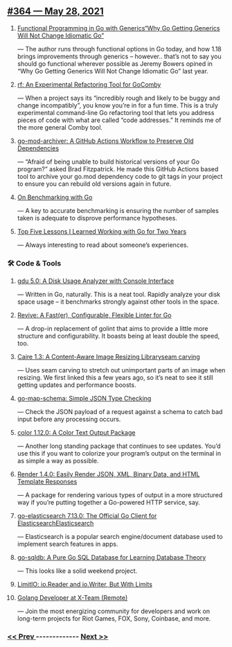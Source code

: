 ## [#​364 — May 28, 2021](https://golangweekly.com/issues/364)

1. [Functional Programming in Go with Generics“Why Go Getting Generics Will Not Change Idiomatic Go”](https://golangweekly.com/link/108836/web)

     — The author runs through functional options in Go today, and how 1.18 brings improvements through generics – however.. that’s not to say you should go functional wherever possible as Jeremy Bowers opined in “Why Go Getting Generics Will Not Change Idiomatic Go” last year.
1. [rf: An Experimental Refactoring Tool for GoComby](https://golangweekly.com/link/108838/web)

     — When a project says its “incredibly rough and likely to be buggy and change incompatibly”, you know you’re in for a fun time. This is a truly experimental command-line Go refactoring tool that lets you address pieces of code with what are called “code addresses.” It reminds me of the more general Comby tool.
1. [go-mod-archiver: A GitHub Actions Workflow to Preserve Old Dependencies](https://golangweekly.com/link/108841/web)

     — “Afraid of being unable to build historical versions of your Go program?” asked Brad Fitzpatrick. He made this GitHub Actions based tool to archive your go.mod dependency code to git tags in your project to ensure you can rebuild old versions again in future.
1. [On Benchmarking with Go](https://golangweekly.com/link/108844/web)

     — A key to accurate benchmarking is ensuring the number of samples taken is adequate to disprove performance hypotheses.
1. [Top Five Lessons I Learned Working with Go for Two Years](https://golangweekly.com/link/108847/web)

     — Always interesting to read about someone’s experiences.
### 🛠 Code & Tools

1. [gdu 5.0: A Disk Usage Analyzer with Console Interface](https://golangweekly.com/link/108848/web)

     — Written in Go, naturally. This is a neat tool. Rapidly analyze your disk space usage – it benchmarks strongly against other tools in the space.
1. [Revive: A Fast(er), Configurable, Flexible Linter for Go](https://golangweekly.com/link/108849/web)

     — A drop-in replacement of golint that aims to provide a little more structure and configurability. It boasts being at least double the speed, too.
1. [Caire 1.3: A Content-Aware Image Resizing Libraryseam carving](https://golangweekly.com/link/108851/web)

     — Uses seam carving to stretch out unimportant parts of an image when resizing. We first linked this a few years ago, so it’s neat to see it still getting updates and performance boosts.
1. [go-map-schema: Simple JSON Type Checking](https://golangweekly.com/link/108852/web)

     — Check the JSON payload of a request against a schema to catch bad input before any processing occurs.
1. [color 1.12.0: A Color Text Output Package](https://golangweekly.com/link/108853/web)

     — Another long standing package that continues to see updates. You’d use this if you want to colorize your program’s output on the terminal in as simple a way as possible.
1. [Render 1.4.0: Easily Render JSON, XML, Binary Data, and HTML Template Responses](https://golangweekly.com/link/108854/web)

     — A package for rendering various types of output in a more structured way if you’re putting together a Go-powered HTTP service, say.
1. [go-elasticsearch 7.13.0: The Official Go Client for ElasticsearchElasticsearch](https://golangweekly.com/link/108855/web)

     — Elasticsearch is a popular search engine/document database used to implement search features in apps.
1. [go-sqldb: A Pure Go SQL Database for Learning Database Theory](https://golangweekly.com/link/108857/web)

     — This looks like a solid weekend project.
1. [LimitIO: io.Reader and io.Writer, But With Limits](https://golangweekly.com/link/108858/web)

1. [Golang Developer at X-Team (Remote)](https://golangweekly.com/link/108859/web)

     — Join the most energizing community for developers and work on long-term projects for Riot Games, FOX, Sony, Coinbase, and more.
   


### [ << Prev ](golangweekly-363.md) ------------- [ Next >> ](golangweekly-365.md)